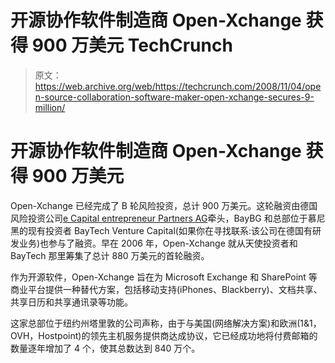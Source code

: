 # 开源协作软件制造商 Open-Xchange 获得 900 万美元 TechCrunch

> 原文：<https://web.archive.org/web/https://techcrunch.com/2008/11/04/open-source-collaboration-software-maker-open-xchange-secures-9-million/>

# 开源协作软件制造商 Open-Xchange 获得 900 万美元

Open-Xchange 已经完成了 B 轮风险投资，总计 900 万美元。这轮融资由德国风险投资公司[e Capital entrepreneur Partners AG](https://web.archive.org/web/20221007033211/http://www.ecapital.de/)牵头，BayBG 和总部位于慕尼黑的现有投资者 BayTech Venture Capital(如果你在寻找联系:该公司在德国有研发业务)也参与了融资。早在 2006 年，Open-Xchange 就从天使投资者和 BayTech 那里筹集了总计 880 万美元的首轮融资。

作为开源软件，Open-Xchange 旨在为 Microsoft Exchange 和 SharePoint 等商业平台提供一种替代方案，包括移动支持(iPhones、Blackberry)、文档共享、共享日历和共享通讯录等功能。

这家总部位于纽约州塔里敦的公司声称，由于与美国(网络解决方案)和欧洲(1&1，OVH，Hostpoint)的领先主机服务提供商达成协议，它已经成功地将付费邮箱的数量逐年增加了 4 个，使其总数达到 840 万个。